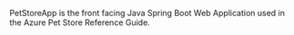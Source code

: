 PetStoreApp is the front facing Java Spring Boot Web Application used in the Azure Pet Store Reference Guide.


